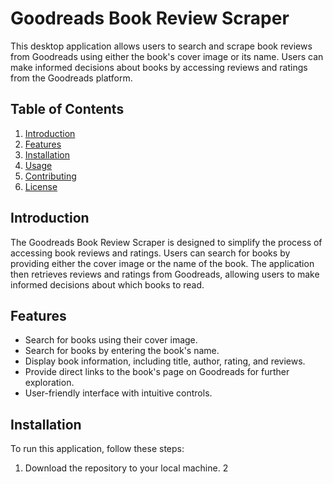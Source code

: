# Goodreads Book Review Scraper

This desktop application allows users to search and scrape book reviews from Goodreads using either the book's cover image or its name. Users can make informed decisions about books by accessing reviews and ratings from the Goodreads platform.

## Table of Contents
1. [Introduction](#introduction)
2. [Features](#features)
3. [Installation](#installation)
4. [Usage](#usage)
5. [Contributing](#contributing)
6. [License](#license)

## Introduction
The Goodreads Book Review Scraper is designed to simplify the process of accessing book reviews and ratings. Users can search for books by providing either the cover image or the name of the book. The application then retrieves reviews and ratings from Goodreads, allowing users to make informed decisions about which books to read.

## Features
- Search for books using their cover image.
- Search for books by entering the book's name.
- Display book information, including title, author, rating, and reviews.
- Provide direct links to the book's page on Goodreads for further exploration.
- User-friendly interface with intuitive controls.

## Installation
To run this application, follow these steps:
1. Download the repository to your local machine.
2
